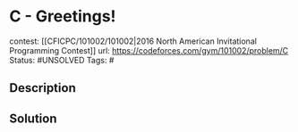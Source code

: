 # C - Greetings!

contest: [[CFICPC/101002/101002|2016 North American Invitational Programming Contest]]
url: https://codeforces.com/gym/101002/problem/C
Status: #UNSOLVED
Tags: #

## Description

## Solution

